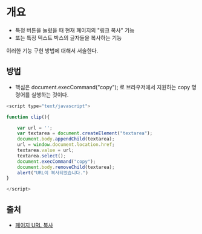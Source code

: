 # 개요
- 특정 버튼을 눌렀을 때 현재 페이지의 "링크 복사" 기능
- 또는 특정 텍스트 박스의 글자들을 복사하는 기능

이러한 기능 구현 방법에 대해서 서술한다. 


## 방법
- 핵심은 document.execCommand("copy"); 로 브라우저에서 지원하는 copy 명령어를 실행하는 것이다. 
```javascript
<script type="text/javascript">

function clip(){

	var url = '';
	var textarea = document.createElement("textarea");
	document.body.appendChild(textarea);
	url = window.document.location.href;
	textarea.value = url;
	textarea.select();
	document.execCommand("copy");
	document.body.removeChild(textarea);
	alert("URL이 복사되었습니다.")
}

</script>
```

## 출처 
- [페이지 URL 복사](https://chobopark.tistory.com/179)
